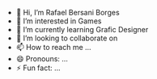 - 👋 Hi, I’m Rafael Bersani Borges
- 👀 I’m interested in Games
- 🌱 I’m currently learning Grafic Designer
- 💞️ I’m looking to collaborate on 
- 📫 How to reach me ...
- 😄 Pronouns: ...
- ⚡ Fun fact: ...

<!---
RafaBorges7/RafaBorges7 is a ✨ special ✨ repository because its `README.md` (this file) appears on your GitHub profile.
You can click the Preview link to take a look at your changes.
--->
